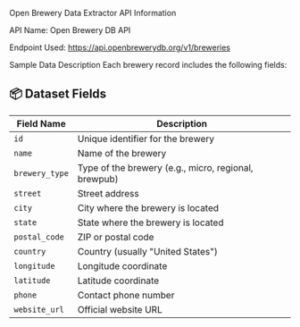 Open Brewery Data Extractor
API Information

API Name: Open Brewery DB API

Endpoint Used: https://api.openbrewerydb.org/v1/breweries

Sample Data Description
Each brewery record includes the following fields:


## 📦 Dataset Fields

| Field Name     | Description                                           |
|----------------|-------------------------------------------------------|
| `id`           | Unique identifier for the brewery                     |
| `name`         | Name of the brewery                                   |
| `brewery_type` | Type of the brewery (e.g., micro, regional, brewpub)  |
| `street`       | Street address                                        |
| `city`         | City where the brewery is located                     |
| `state`        | State where the brewery is located                    |
| `postal_code`  | ZIP or postal code                                    |
| `country`      | Country (usually "United States")                     |
| `longitude`    | Longitude coordinate                                  |
| `latitude`     | Latitude coordinate                                   |
| `phone`        | Contact phone number                                  |
| `website_url`  | Official website URL                                  |
